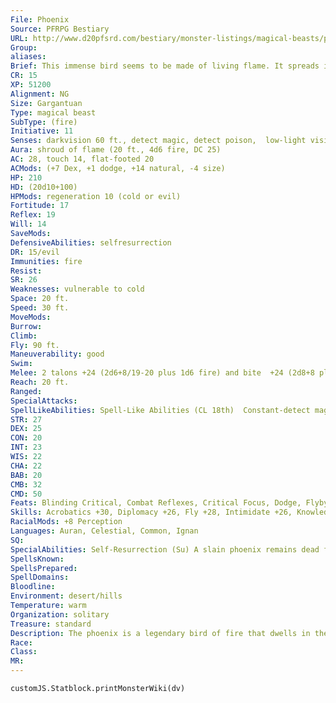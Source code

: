 ```yaml
---
File: Phoenix
Source: PFRPG Bestiary
URL: http://www.d20pfsrd.com/bestiary/monster-listings/magical-beasts/phoenix
Group: 
aliases: 
Brief: This immense bird seems to be made of living flame. It spreads its wings and gives vent to a musical cry as it takes to the air.
CR: 15
XP: 51200
Alignment: NG
Size: Gargantuan
Type: magical beast
SubType: (fire)
Initiative: 11
Senses: darkvision 60 ft., detect magic, detect poison,  low-light vision, see  invisibility; Perception +37
Aura: shroud of flame (20 ft., 4d6 fire, DC 25)
AC: 28, touch 14, flat-footed 20
ACMods: (+7 Dex, +1 dodge, +14 natural, -4 size)
HP: 210
HD: (20d10+100)
HPMods: regeneration 10 (cold or evil)
Fortitude: 17
Reflex: 19
Will: 14
SaveMods: 
DefensiveAbilities: selfresurrection
DR: 15/evil
Immunities: fire
Resist: 
SR: 26
Weaknesses: vulnerable to cold
Space: 20 ft.
Speed: 30 ft.
MoveMods: 
Burrow: 
Climb: 
Fly: 90 ft.
Maneuverability: good
Swim: 
Melee: 2 talons +24 (2d6+8/19-20 plus 1d6 fire) and bite  +24 (2d8+8 plus 1d6 fire)
Reach: 20 ft.
Ranged: 
SpecialAttacks: 
SpellLikeAbilities: Spell-Like Abilities (CL 18th)  Constant-detect magic, detect poison, see invisibility At will-continual flame, cure critical wounds, greater dispel magic, remove curse, wall of fire  3/day-fire storm (DC 24), greater restoration, heal, mass cure critical wounds, quickened wall of fire
STR: 27
DEX: 25
CON: 20
INT: 23
WIS: 22
CHA: 22
BAB: 20
CMB: 32
CMD: 50
Feats: Blinding Critical, Combat Reflexes, Critical Focus, Dodge, Flyby Attack, Improved Critical (talon), Improved Initiative, Iron Will, Mobility, Quicken Spell-Like Ability (wall of fire)
Skills: Acrobatics +30, Diplomacy +26, Fly +28, Intimidate +26, Knowledge (nature plus any one other) +26, Perception +37, Sense Motive +26
RacialMods: +8 Perception
Languages: Auran, Celestial, Common, Ignan
SQ: 
SpecialAbilities: Self-Resurrection (Su) A slain phoenix remains dead for only 1d4 rounds unless its body is completely destroyed by an effect such as disintegrate. Otherwise, a fully healed phoenix emerges from the remains 1d4 rounds after death, as if brought back to life via resurrection. The phoenix gains 1 permanent negative level when this occurs, although most use greater restoration to remove this negative level as soon as possible. A phoenix can self-resurrect only once per year. If a phoenix dies a second time before that year passes, its death is permanent. A phoenix that dies within the area of a desecrate spell cannot self-resurrect until the desecrate effect ends, at which point the phoenix immediately resurrects. A phoenix brought back to life by other means never gains negative levels as a result.  Shroud of Flame (Su) A phoenix can cause its feathers to burst into fire as a free action. As long as its feathers are burning, it inflicts an additional 1d6 points of fire damage with each natural attack, and any creature within reach (20 feet for most phoenixes) must make a DC 25 Reflex save each round to avoid taking 4d6 points of fire damage at the start of its turn. A creature that attacks the phoenix with natural or non-reach melee weapons takes 1d6 points of fire damage (no save) with each successful hit. The save DC is Constitution-based.
SpellsKnown: 
SpellsPrepared: 
SpellDomains: 
Bloodline: 
Environment: desert/hills
Temperature: warm
Organization: solitary
Treasure: standard
Description: The phoenix is a legendary bird of fire that dwells in the most remote parts of the desert. As the birds are known to be great scholars, many seekers of rare lore search out particular phoenixes for advice. Yet it is the phoenix's ability to rebirth itself from its own dead body for which the creature is best known.  The phoenix is a benevolent creature, aiding those who do good and actively harming those who do evil.
Race: 
Class: 
MR: 
---
```

```dataviewjs
customJS.Statblock.printMonsterWiki(dv)
```
